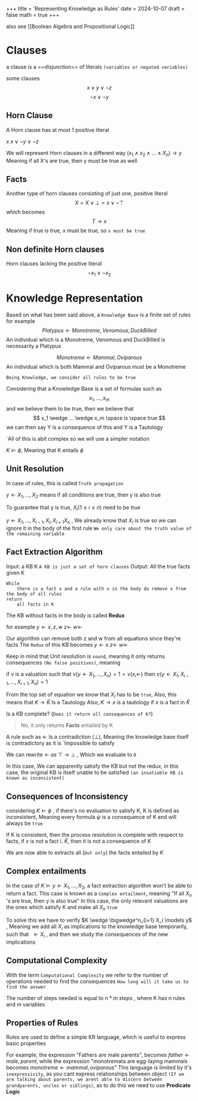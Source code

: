+++
title = 'Representing Knowledge as Rules'
date = 2024-10-07
draft = false
math = true 
+++

also see [[Boolean Algebra and Propositional Logic]]
# Clauses
a clause is a ==disjunction== of literals `(variables or negated variables)`

some clauses
$$ x \vee y \vee \neg z $$
$$ \neg x \vee \neg y $$
## Horn Clause
A Horn clause has at most 1 positive literal

$x$
$x \vee \neg y \vee \neg z$

We will represent Horn clauses in a different way
$(x_1 \wedge x_2 \wedge ... \wedge X_n) \rightarrow y$
Meaning if all X's are true, then y must be true as well


## Facts 
Another type of horn clauses consisting of just one, positive literal
$$ X = X \vee \bot = x \vee \neg \top $$
which becomes
$$ T \rightarrow x $$
Meaning if true is true, x must be true, so `x must be true`

## Non definite Horn clauses
Horn clauses lacking the positive literal
$$ \neg x_1 \vee \neg x_2 $$
# Knowledge Representation
Based on what has been said above, a `Knowledge Base` is a finite set of rules
for example
$$ Platypus \leftarrow Monotreme, Venomous, DuckBilled $$
An individual which is a Monotreme, Venomous and DuckBilled is necessarily a Platypus

$$ Monotreme \leftarrow Mammal, Oviparous $$
An individual which is both Mammal and Oviparous must be a Monotreme

`Being Knowledge, we consider all rules to be true`

Considering that a Knowledge Base is a set of formulas such as
$$ x_1, ..., x_m $$
and we believe them to be true, then we believe that
$$ x_1 \wedge ... \wedge x_m \space is \space true $$
we can then say Y is a consequence of this and Y is a Tautology

`All of this is abit complex so we will use a simpler notation

$K \models \phi$, Meaning that K entails $\phi$ 

## Unit Resolution
In case of rules, this is called `Truth propagation`

$y \leftarrow X_1, . . ., X_2$  means if all conditions are true, then y is also true

To guarantee that y is true, $X_i (1 \le i \le n)$ need to be true 

$y \leftarrow X_1, . . .,X_{i-1}, X_i, X_{i+1} X_n$ , We already know that $X_i$ is true so we can ignore it in the body of the first rule `We only care about the truth value of the remaining variable`

## Fact Extraction Algorithm

Input: a KB K `A KB is just a set of horn clauses`
Output: All the true facts given K

```
While 
	there is a fact x and a rule with x in the body do remove x from the body of all rules
return
	all facts in K
```

The KB without facts in the body is called __Redux__

for example
$y \leftarrow x, z ,w$
$z \leftarrow$
$w \leftarrow$

Our algorithm can remove both z and w from all equations since they're facts
The `Redux` of this KB becomes
$y \leftarrow x$
$z \leftarrow$
$w \leftarrow$

Keep in mind that Unit resolution is `sound`, meaning it only returns consequences  `(No false positives)`, meaning 

if $\nu$ is a valuation such that $\nu(y \leftarrow X_1, ..., X_n)=1 = \nu(x_i \leftarrow)$ then $\nu(y \leftarrow X_1,X_{i-1}, ...,X_{i+1}, X_n) = 1$

From the top set of equation we know that $X_i$ has to be `true`,
Also, this means that $K \rightarrow \hat{K}$ Is a Tautology
	Also, $K \rightarrow x$ is a tautology if x is a fact in $\hat{K}$ 

Is a KB complete? (`Does it return all consequences of K?`)
> No, it only returns **Facts** entailed by K

A rule such as  $\leftarrow$ Is a contradiction ($\bot$), Meaning the knowledge base itself is contradictory as it is `Impossible to satisfy

We can rewrite  $\leftarrow \ as \ \top \rightarrow \bot$ , Which we evaluate to `0`

In this case, We can apparently satisfy the KB but not the redux, in this case, the original KB is itself unable to be satisfied `(an insatiable KB is known as inconsistent)`

## Consequences of Inconsistency

considering $K \models \phi$ , if there's no evaluation to satisfy K, K is defined as inconsistent, Meaning every formula $\psi$ is a consequence of K and will always be `true`

If K is consistent, then the process resolution is complete with respect to facts, if $x$ is not a fact i. $\hat{K}$, then it is not a consequence of K

We are now able to extracts all (`but only`) the facts entailed by $K$

## Complex entailments 

In the case of $K \models y \leftarrow X_1, . . . , X_2$, a fact extraction algorithm won't be able to return a fact.
This case is known as a `Complex entailment`, meaning "If  all $X_n$ 's are true, then y is also true" 
In this case, the only relevant valuations are the ones which satisfy K and make all $X_n$ `true`

To solve this we have to verify $K \wedge \bigwedge^n_{i=1} X_i \models y$ , Meaning we add all $X_i$ as implications to the knowledge base temporarily, such that $\ \leftarrow X_i$ , and then we study the consequences of the new implications

## Computational Complexity
With the term `Computational Complexity` we refer to the number of operations needed to find the consequences `How long will it take us to find the answer`

The number of steps needed is equal to $n * m \ steps$ , where K has n rules and m variables

## Properties of Rules
Rules are used to define a simple KR language, which is useful to express basic properties

For example, the expression "Fathers are male parents", becomes
$father \leftarrow male, parent$, while the expression "monotremata are egg-laying mammals becomes $monotreme \leftarrow mammal, oviparous$" 
This language is limited by it's `inexpressivity`, as you cant express relationships between object `(If we are talking about parents, we arent able to discern between grandparents, uncles or siblings)`, as to do this we need to use **Predicate Logic**

